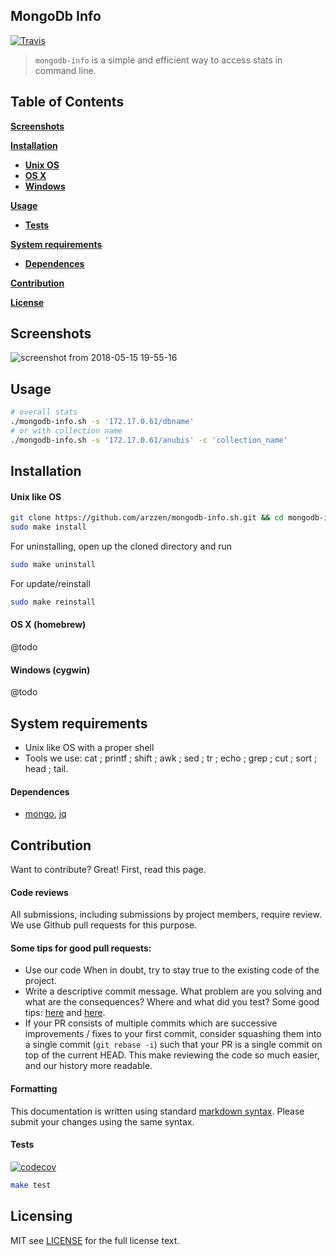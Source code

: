 
## MongoDb Info

[![Travis](https://api.travis-ci.org/arzzen/mongodb-info.sh.svg?branch=master)](https://travis-ci.org/arzzen/mongodb-info.sh) 

> `mongodb-info` is a simple and efficient way to access stats in command line.

## Table of Contents

[**Screenshots**](#screenshots)

[**Installation**](#installation)
* [**Unix OS**](#unix-like-os)
* [**OS X**](#os-x-homebrew)
* [**Windows**](#windows-cygwin)

[**Usage**](#usage)
* [**Tests**](#tests)

[**System requirements**](#system-requirements)
* [**Dependences**](#dependences)

[**Contribution**](#contribution)

[**License**](#licensing)


## Screenshots

![screenshot from 2018-05-15 19-55-16](https://user-images.githubusercontent.com/6382002/40074461-f8f6adb0-5879-11e8-865d-7a6b3168f022.png)


## Usage

```bash
# overall stats
./mongodb-info.sh -s '172.17.0.61/dbname'
# or with collection name
./mongodb-info.sh -s '172.17.0.61/anubis' -c 'collection_name'
```

## Installation

#### Unix like OS

```bash
git clone https://github.com/arzzen/mongodb-info.sh.git && cd mongodb-info.sh
sudo make install
```

For uninstalling, open up the cloned directory and run

```bash
sudo make uninstall
```

For update/reinstall

```bash
sudo make reinstall
```

#### OS X (homebrew)

@todo

#### Windows (cygwin)

@todo

## System requirements

* Unix like OS with a proper shell
* Tools we use: cat ; printf ; shift ; awk ; sed ; tr ; echo ; grep ; cut ; sort ; head ; tail.

#### Dependences

* [mongo](https://docs.mongodb.com/manual/administration/install-on-linux/), [jq](https://stedolan.github.io/jq/download/)

## Contribution 

Want to contribute? Great! First, read this page.

#### Code reviews
All submissions, including submissions by project members, require review. 
We use Github pull requests for this purpose.

#### Some tips for good pull requests:
* Use our code
  When in doubt, try to stay true to the existing code of the project.
* Write a descriptive commit message. What problem are you solving and what
  are the consequences? Where and what did you test? Some good tips:
  [here](http://robots.thoughtbot.com/5-useful-tips-for-a-better-commit-message)
  and [here](https://www.kernel.org/doc/Documentation/SubmittingPatches).
* If your PR consists of multiple commits which are successive improvements /
  fixes to your first commit, consider squashing them into a single commit
  (`git rebase -i`) such that your PR is a single commit on top of the current
  HEAD. This make reviewing the code so much easier, and our history more
  readable.

#### Formatting

This documentation is written using standard [markdown syntax](https://help.github.com/articles/markdown-basics/). Please submit your changes using the same syntax.

#### Tests

[![codecov](https://codecov.io/gh/arzzen/mongodb-info.sh/branch/master/graph/badge.svg)](https://codecov.io/gh/arzzen/mongodb-info.sh)

```bash
make test
```

## Licensing
MIT see [LICENSE][] for the full license text.

   [read this page]: http://github.com/arzzen/mongodb-info.sh/blob/master/docs/CONTRIBUTING.md
   [landing page]: http://arzzen.github.io/mongodb-info.sh
   [LICENSE]: https://github.com/arzzen/mongodb-info.sh/blob/master/LICENSE

